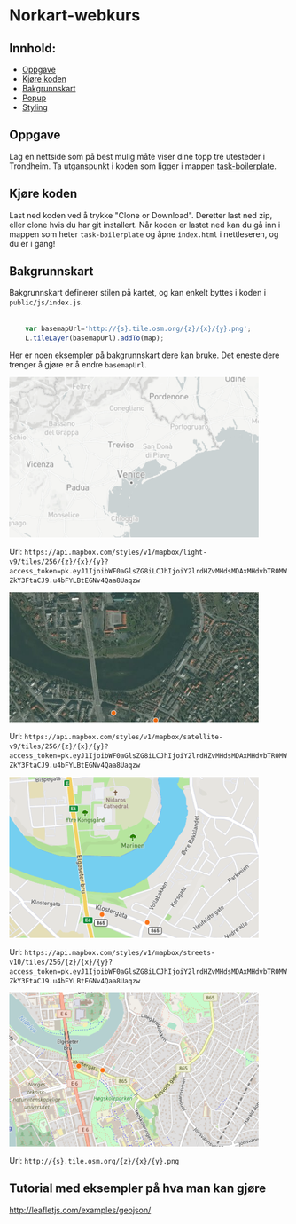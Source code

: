 # Norkart-webkurs


## Innhold:

- [Oppgave](#oppgave)
- [Kjøre koden](#kjøre-koden)
- [Bakgrunnskart](#bakgrunnskart)
- [Popup](#popup)
- [Styling](#styling)

## Oppgave
Lag en nettside som på best mulig måte viser dine topp tre utesteder i Trondheim. Ta utganspunkt i koden som ligger i mappen [task-boilerplate](./task-boilerplate).

## Kjøre koden
Last ned koden ved å trykke "Clone or Download". Deretter last ned zip, eller clone hvis du har git installert. Når koden er lastet ned kan du gå inn i mappen som heter `task-boilerplate` og åpne `index.html` i nettleseren, og du er i gang!

## Bakgrunnskart

Bakgrunnskart definerer stilen på kartet, og kan enkelt byttes i koden i `public/js/index.js`.

```javascript

    var basemapUrl='http://{s}.tile.osm.org/{z}/{x}/{y}.png';
    L.tileLayer(basemapUrl).addTo(map);

```
Her er noen eksempler på bakgrunnskart dere kan bruke. Det eneste dere trenger å gjøre er å endre `basemapUrl`.


<img src="./img/grey.png" width="450px"/>

Url: `https://api.mapbox.com/styles/v1/mapbox/light-v9/tiles/256/{z}/{x}/{y}?access_token=pk.eyJ1IjoibWF0aGlsZG8iLCJhIjoiY2lrdHZvMHdsMDAxMHdvbTR0MWZkY3FtaCJ9.u4bFYLBtEGNv4Qaa8Uaqzw`

<img src="./img/satellite.png" width="450px"/>

Url: `https://api.mapbox.com/styles/v1/mapbox/satellite-v9/tiles/256/{z}/{x}/{y}?access_token=pk.eyJ1IjoibWF0aGlsZG8iLCJhIjoiY2lrdHZvMHdsMDAxMHdvbTR0MWZkY3FtaCJ9.u4bFYLBtEGNv4Qaa8Uaqzw`


<img src="./img/streets.png" width="450px"/>

Url: `https://api.mapbox.com/styles/v1/mapbox/streets-v10/tiles/256/{z}/{x}/{y}?access_token=pk.eyJ1IjoibWF0aGlsZG8iLCJhIjoiY2lrdHZvMHdsMDAxMHdvbTR0MWZkY3FtaCJ9.u4bFYLBtEGNv4Qaa8Uaqzw`


<img src="./img/osm.png" width="450px"/>

Url: `http://{s}.tile.osm.org/{z}/{x}/{y}.png`


## Tutorial med eksempler på hva man kan gjøre 
http://leafletjs.com/examples/geojson/


